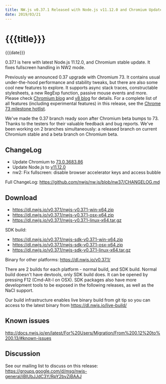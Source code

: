 ```yaml
---
title: NW.js v0.37.1 Released with Node.js v11.12.0 and Chromium Update
date: 2019/03/21
---
```

# {{{title}}}
{{{date}}}

0.37.1 is here with latest Node.js 11.12.0, and Chromium stable update. It fixes fullscreen handling in NW2 mode.

Previously we announced 0.37 upgrade with Chromium 73. It contains usual under-the-hood performance and stability tweaks, but there are also some cool new features to explore. It supports async stack traces, constructable stylesheets, a new RegExp function, passive mouse events and more. Please check [Chromium blog](https://blog.chromium.org/2019/02/chrome-73-beta-constructable.html) and [v8 blog](https://v8.dev/blog/v8-release-73) for details. For a complete list of all features (including experimental features) in this release, see the [Chrome 73 milestone hotlist](https://www.chromestatus.com/features#milestone=73).

We've made the 0.37 branch ready soon after Chromium beta bumps to 73. Thanks to the testers for their valuable feedback and bug reports. We've been working on 2 branches simultaneously: a released branch on current Chromium stable and a beta branch on Chromium beta.

## ChangeLog

- Update Chromium to [73.0.3683.86](https://chromereleases.googleblog.com/2019/03/stable-channel-update-for-desktop_20.html)
- Update Node.js to [v11.12.0](https://nodejs.org/en/blog/release/v11.12.0/)
- nw2: Fix fullscreen: disable browser accelerator keys and access bubble

Full ChangeLog: https://github.com/nwjs/nw.js/blob/nw37/CHANGELOG.md

## Download 

* https://dl.nwjs.io/v0.37.1/nwjs-v0.37.1-win-x64.zip 
* https://dl.nwjs.io/v0.37.1/nwjs-v0.37.1-osx-x64.zip 
* https://dl.nwjs.io/v0.37.1/nwjs-v0.37.1-linux-x64.tar.gz 

SDK build: 
* https://dl.nwjs.io/v0.37.1/nwjs-sdk-v0.37.1-win-x64.zip 
* https://dl.nwjs.io/v0.37.1/nwjs-sdk-v0.37.1-osx-x64.zip 
* https://dl.nwjs.io/v0.37.1/nwjs-sdk-v0.37.1-linux-x64.tar.gz 

Binary for other platforms: https://dl.nwjs.io/v0.37.1/ 

There are 2 builds for each platform - normal build, and SDK build. Normal build doesn't have devtools, only SDK build does. lt can be opened by pressing F12 (Cmd-Alt-I on OSX). SDK packages also have more development tools to be exposed in the following releases, as well as the NaCl support.

Our build infrastructure enables live binary build from git tip so you can access to the latest binary from https://dl.nwjs.io/live-build/ 

## Known issues 

http://docs.nwjs.io/en/latest/For%20Users/Migration/From%200.12%20to%200.13/#known-issues

## Discussion

See our mailing list to discuss on this release: https://groups.google.com/d/msg/nwjs-general/iBIUbJJdC3Y/RpY2bvZjBAAJ
